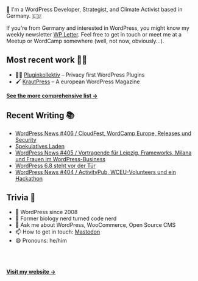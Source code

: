 👋 I'm a WordPress Developer, Strategist, and Climate Activist based in Germany. 🇪🇺

If you're from Germany and interested in WordPress, you might know my weekly newsletter [WP Letter](https://wpletter.de/). Feel free to get in touch or meet me at a Meetup or WordCamp somewhere (well, not now, obviously...).


## Most recent work 👷‍♂️

- 👨‍💻 [Pluginkollektiv](https://github.com/pluginkollektiv) – Privacy first WordPress Plugins
- 🖌️ [KrautPress](https://kraut.press) – A european WordPress Magazine

**[See the more comprehensive list &rarr;](https://simonkraft.com/what-i-do)**


## Recent Writing 📚

<!-- BLOG-POST-LIST:START -->
- [WordPress News #406 / CloudFest, WordCamp Europe, Releases und Security](https://feed.kraut.press/link/14399/16984794/406)
- [Spekulatives Laden](https://www.wppodcast.de/podcast/spekulatives-laden/)
- [WordPress News #405 / Vortragende für Leipzig, Frameworks, Milana und Frauen im WordPress-Business](https://feed.kraut.press/link/14399/16980212/405)
- [WordPress 6.8 steht vor der Tür](https://www.wppodcast.de/podcast/wordpress-6-8-steht-vor-der-tuer/)
- [WordPress News #404 / ActivityPub, WCEU-Volunteers und ein Hackathon](https://feed.kraut.press/link/14399/16979759/404)
<!-- BLOG-POST-LIST:END -->


## Trivia 🤪

- 👴 WordPress since 2008
- 🌱 Former biology nerd turned code nerd
- 💬 Ask me about WordPress, WooCommerce, Open Source CMS
- 📫 How to get in touch: [Mastodon](https://dewp.space/@simon)
- 😄 Pronouns: he/him

<br/><br/><br/>
**[Visit my website &rarr;](https://simonkraft.com/hi)**